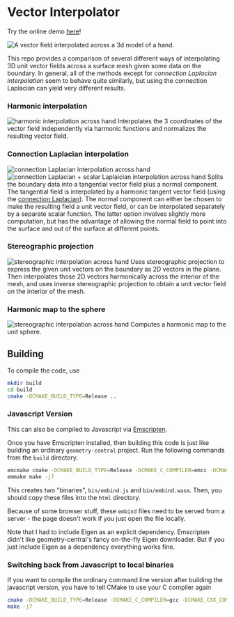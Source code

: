 # Vector Interpolator

Try the online demo [here](https://markjgillespie.com/Demos/VectorInterpolation/html/)!

![A vector field interpolated across a 3d model of a hand.](images/ui-example.png)

This repo provides a comparison of several different ways of interpolating 3D unit vector fields across a surface mesh given some data on the boundary. In general, all of the methods except for *connection Laplacian interpolation* seem to behave quite similarly, but using the connection Laplacian can yield very different results.

### Harmonic interpolation
![harmonic interpolation across hand](images/small-interpolation-harmonic.png)
Interpolates the 3 coordinates of the vector field independently via harmonic functions and normalizes the resulting vector field.

### Connection Laplacian interpolation
![connection Laplacian interpolation across hand](images/small-interpolation-connection.png)
![connection Laplacian + scalar Laplaician interpolation across hand](images/small-interpolation-connection++.png)
Splits the boundary data into a tangential vector field plus a normal component. The tangential field is interpolated by a harmonic tangent vector field (using the [connection Laplacian](http://geometry-central.net/surface/geometry/quantities/#vertex-connection-laplacian)). The normal component can either be chosen to make the resulting field a unit vector field, or can be interpolated separately by a separate scalar function. The latter option involves slightly more computation, but has the advantage of allowing the normal field to point into the surface and out of the surface at different points. 

### Stereographic projection
![stereographic interpolation across hand](images/small-interpolation-stereographic.png)
Uses stereographic projection to express the given unit vectors on the boundary as 2D vectors in the plane. Then interpolates those 2D vectors harmonically across the interior of the mesh, and uses inverse stereographic projection to obtain a unit vector field on the interior of the mesh.

### Harmonic map to the sphere
![stereographic interpolation across hand](images/small-interpolation-harmonic-sphere.png)
Computes a harmonic map to the unit sphere.


## Building
To compile the code, use
``` bash
mkdir build
cd build
cmake -DCMAKE_BUILD_TYPE=Release ..
```

### Javascript Version
This can also be compiled to Javascript via [Emscripten](https://emscripten.org/docs/getting_started/downloads.html).

Once you have Emscripten installed, then building this code is just like building an ordinary `geometry-central` project. Run the following commands from the `build` directory.
``` bash
emcmake cmake -DCMAKE_BUILD_TYPE=Release -DCMAKE_C_COMPILER=emcc -DCMAKE_CXX_COMPILER=em++ -DEMSCRIPTEN=True ..
emmake make -j7
```
This creates two "binaries", `bin/embind.js` and `bin/embind.wasm`. Then, you should copy these files into the `html` directory.

Because of some browser stuff, these `embind` files need to be served from a server - the page doesn't work if you just open the file locally.

Note that I had to include Eigen as an explicit dependency. Emscripten didn't like geometry-central's fancy on-the-fly Eigen downloader. But if you just include Eigen as a dependency everything works fine.

### Switching back from Javascript to local binaries
If you want to compile the ordinary command line version after building the javascript version, you have to tell CMake to use your C compiler again
``` bash
cmake -DCMAKE_BUILD_TYPE=Release -DCMAKE_C_COMPILER=gcc -DCMAKE_CXX_COMPILER=g++ -DEMSCRIPTEN=False ..
make -j7
```
